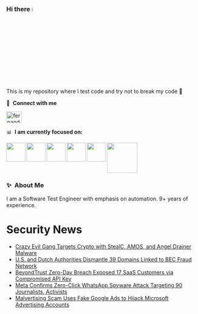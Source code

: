 ### Hi there <a href="https://www.gautamkrishnar.com/"><img src="https://media.giphy.com/media/hvRJCLFzcasrR4ia7z/giphy.gif" width="5%"></a>
This is my repository where I test code and try not to break my code :rofl:

🔗 &nbsp;**Connect with me**
<p align="left">
<a href="https://linkedin.com/in/fernandorlcruz" target="blank"><img align="center" src="https://raw.githubusercontent.com/rahuldkjain/github-profile-readme-generator/master/src/images/icons/Social/linked-in-alt.svg" alt="fernando cruz" height="30" width="40" /></a>
  
📊 &nbsp;**I am currently focused on:**

<img align="left" width='50' height='50' src="https://cdn.jsdelivr.net/gh/devicons/devicon/icons/python/python-original-wordmark.svg" />
<img align="left" width='50' height='50' src="https://cdn.jsdelivr.net/gh/devicons/devicon/icons/csharp/csharp-original.svg" />
<img align="left" width='50' height='50' src="https://cdn.jsdelivr.net/gh/devicons/devicon/icons/jenkins/jenkins-original.svg" />
<img align="left" width='50' height='50' src="https://specflow.org/wp-content/uploads/2021/05/SpecFlow-Icon.png" />
<img align="left" width='50' height='50' src="https://www.svgrepo.com/show/306098/githubactions.svg" />
<img width='80' height='80' src="https://cdn2.vectorstock.com/i/1000x1000/64/81/security-testing-concept-icon-safety-audit-key-vector-29166481.jpg" />
          
          
  
### ✨&nbsp; About Me

I am a Software Test Engineer with emphasis on automation. 9+ years of experience.

# Security News
<!-- BLOG-POST-LIST:START -->
- [Crazy Evil Gang Targets Crypto with StealC, AMOS, and Angel Drainer Malware](https://thehackernews.com/2025/02/crazy-evil-gang-targets-crypto-with.html)
- [U.S. and Dutch Authorities Dismantle 39 Domains Linked to BEC Fraud Network](https://thehackernews.com/2025/02/us-and-dutch-authorities-dismantle-39.html)
- [BeyondTrust Zero-Day Breach Exposed 17 SaaS Customers via Compromised API Key](https://thehackernews.com/2025/02/beyondtrust-zero-day-breach-exposes-17.html)
- [Meta Confirms Zero-Click WhatsApp Spyware Attack Targeting 90 Journalists, Activists](https://thehackernews.com/2025/02/meta-confirms-zero-click-whatsapp.html)
- [Malvertising Scam Uses Fake Google Ads to Hijack Microsoft Advertising Accounts](https://thehackernews.com/2025/02/malvertising-scam-uses-fake-google-ads.html)
<!-- BLOG-POST-LIST:END -->
